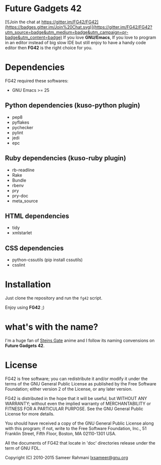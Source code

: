 Future Gadgets 42
=================

[![Join the chat at https://gitter.im/FG42/FG42](https://badges.gitter.im/Join%20Chat.svg)](https://gitter.im/FG42/FG42?utm_source=badge&utm_medium=badge&utm_campaign=pr-badge&utm_content=badge)
If you love **GNU/Emacs**, If you love to program in an editor instead of big slow IDE but still enjoy to
have a handy code editor then **FG42** is the right choice for you.


Dependencies
============
FG42 required these softwares:

* GNU Emacs >= 25


Python dependencies (kuso-python plugin)
----------------------------------------
  * pep8
  * pyflakes
  * pychecker
  * pylint
  * jedi
  * epc

Ruby dependencies (kuso-ruby plugin)
------------------------------------
  * rb-readline
  * Rake
  * Bundle
  * rbenv
  * pry
  * pry-doc
  * meta_source

HTML dependencies
-----------------
  * tidy
  * xmlstarlet

CSS dependencies
----------------
  * python-cssutils (pip install cssutils)
  * csslint

Installation
============
Just clone the repository and run the `fg42` script.

Enjoy using **FG42** ;)

what's with the name?
=====================
I'm a huge fan of [Steins Gate](https://en.wikipedia.org/wiki/Steins;Gate) anime and I follow its
naming convensions on **Future Gadgets 42**.


License
=======
  FG42 is free software; you can redistribute it and/or modify
it under the terms of the GNU General Public License as published by
the Free Software Foundation; either version 2 of the License, or
any later version.

  FG42 is distributed in the hope that it will be useful,
but WITHOUT ANY WARRANTY; without even the implied warranty of
MERCHANTABILITY or FITNESS FOR A PARTICULAR PURPOSE.  See the
GNU General Public License for more details.

  You should have received a copy of the GNU General Public License along
with this program; if not, write to the Free Software Foundation, Inc.,
51 Franklin Street, Fifth Floor, Boston, MA 02110-1301 USA.

  All the documents of FG42 that locate in 'doc' directories release
under the term of GNU FDL.

Copyright (C) 2010-2015  Sameer Rahmani <lxsameer@gnu.org>
